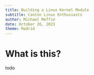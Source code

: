 ```yaml
---
title: Building a Linux Kernel Module
subtitle: Canton Linux Enthusiasts
author: Michael Meffie
date: October 26, 2023
theme: Madrid
---
```


# What is this?

todo
